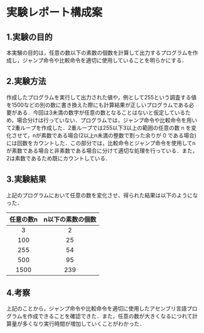 # 実験レポート構成案  

## 1.実験の目的
 本実験の目的は，任意の数以下の素数の個数を計算して出力するプログラムを作成し，ジャンプ命令や比較命令を適切に使用していることを明らかにする．  

## 2.実験方法
 作成したプログラムを実行して出力された値や，例として255という調査する値を1500などの別の数に書き換えた際にも計算結果が正しいプログラムである必要がある．今回は3未満の数字が任意の数となることはないと仮定しているため，場合分けは行っていない．プログラムでは，ジャンプ命令や比較命令を用いて2重ループを作成した．2重ループでは255以下3以上の範囲の任意の数 n を変化させて，nが素数である場合(2以上n未満の整数で割った余りが 0 である場合)には回数をカウントした．この部分では，比較命令とジャンプ命令を使用してnが素数である場合と非素数である場合に分けて適切な処理を行っている．また，2は素数であるため既にカウントしている．  

## 3.実験結果
上記のプログラムにおいて任意の数を変化させ、得られた結果は以下のようになった．

|任意の数n|n以下の素数の個数|  
|:---:|:---:|  
|3|2|
|100|25|  
|255|54|
|500|95|
|1500|239|  

## 4.考察
 上記のことから，ジャンプ命令や比較命令を適切に使用したアセンブリ言語プログラムを作成できることを確認できた．また，任意の数が大きくなるにつれて計算量が多くなり実行時間が増加していくことがわかった．
